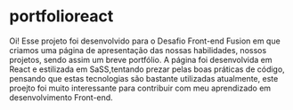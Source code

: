 # portfolioreact

Oi!
Esse projeto foi desenvolvido para o Desafio Front-end Fusion em que criamos uma página de apresentação das nossas habilidades, nossos projetos, sendo assim um breve portfólio.
A página foi desenvolvida em React e estilizada em SaSS,tentando prezar pelas boas práticas de código, pensando que estas tecnologias são bastante utilizadas atualmente, este proejto foi muito interessante para contribuir com meu aprendizado em desenvolvimento Front-end.




